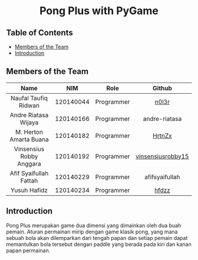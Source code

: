 <h1 align="center">Pong Plus with PyGame</h1>

## Table of Contents
- [Members of the Team](#members-of-the-team)
- [Introduction](#introduction)

## Members of the Team
| Name | NIM | Role | Github|
| :---: | :---: | :---: | :---: |
| Naufal Taufiq Ridwan     | 120140044 | Programmer | [n0l3r](https://github.com/n0l3r) |
| Andre Riatasa Wijaya     | 120140166 | Programmer | andre-riatasa     |
| M. Herton Amarta Buana   | 120140182 | Programmer | [HrtnZx](https://github.com/HrtnZx) |
| Vinsensius Robby Anggara | 120140192 | Programmer | [vinsensiusrobby15](https://github.com/vinsensiusrobby15) |
| Afif Syaifullah Fattah   | 120140229 | Programmer | afifsyaifullah    |
| Yusuh Hafidz             | 120140234 | Programmer | [hfdzz](https://github.com/hfdzz) |


## Introduction
Pong Plus merupakan game dua dimensi yang
dimainkan oleh dua buah pemain. Aturan permainan
mirip dengan game klasik pong, yang mana sebuah bola
akan dilemparkan dari tengah papan dan setiap pemain
dapat memantulkan bola tersebut dengan paddle yang
berada pada kiri dan kanan papan permainan.

